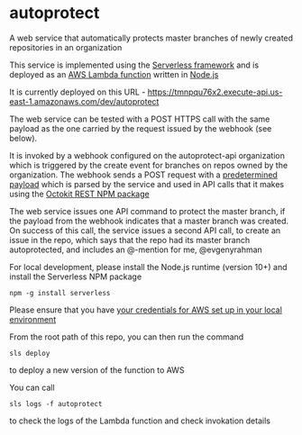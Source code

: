 # autoprotect
A web service that automatically protects master branches of newly created repositories in an organization

This service is implemented using the [Serverless framework](https://serverless.com/) and is deployed as an [AWS Lambda function](https://aws.amazon.com/lambda/) written in [Node.js](https://nodejs.org/en/)

It is currently deployed on this URL - https://tmnpqu76x2.execute-api.us-east-1.amazonaws.com/dev/autoprotect

The web service can be tested with a POST HTTPS call with the same payload as the one carried by the request issued by the webhook (see below).

It is invoked by a webhook configured on the autoprotect-api organization which is triggered by the create event for branches on repos owned by the organization. The webhook sends a POST request with a [predetermined payload](https://developer.github.com/v3/activity/events/types/#createevent) which is parsed by the service and used in API calls that it makes using the [Octokit REST NPM package](https://github.com/octokit/rest.js) 

The web service issues one API command to protect the master branch, if the payload from the webhook indicates that a master branch was created. On success of this call, the service issues a second API call, to create an issue in the repo, which says that the repo had its master branch autoprotected, and includes an @-mention for me, @evgenyrahman

For local development, please install the Node.js runtime (version 10+) and install the Serverless NPM package

```
npm -g install serverless
```

Please ensure that you have [your credentials for AWS set up in your local environment](https://serverless.com/framework/docs/providers/aws/guide/credentials/)

From the root path of this repo, you can then run the command

```
sls deploy
```

to deploy a new version of the function to AWS

You can call

```
sls logs -f autoprotect
```

to check the logs of the Lambda function and check invokation details
